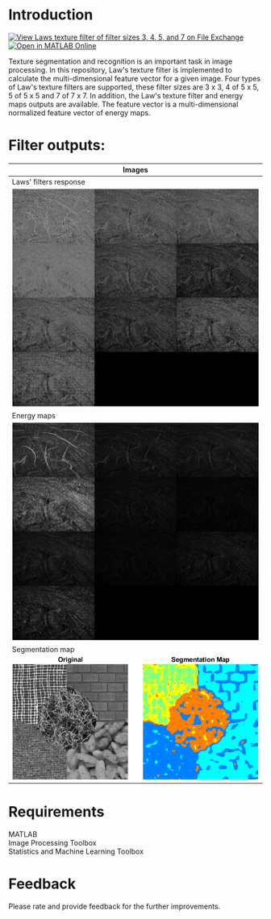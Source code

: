 # Introduction
[![View Laws texture filter of filter sizes 3, 4, 5, and 7 on File Exchange](https://www.mathworks.com/matlabcentral/images/matlab-file-exchange.svg)](https://www.mathworks.com/matlabcentral/fileexchange/179424-laws-texture-filter-of-filter-sizes-3-4-5-and-7) [![Open in MATLAB Online](https://www.mathworks.com/images/responsive/global/open-in-matlab-online.svg)](https://matlab.mathworks.com/open/github/v1?repo=preethamam/Laws-Texture-Filter-FilterSizes-3457)

Texture segmentation and recognition is an important task in image processing. In this repository, Law's texture filter is implemented to calculate the multi-dimensional feature vector for a given image. Four types of Law's texture filters are supported, these filter sizes are 3 x 3, 4 of 5 x 5, 5 of 5 x 5 and 7 of 7 x 7. In addition, the Law's texture filter and energy maps outputs are available. The feature vector is a multi-dimensional normalized feature vector of energy maps.

# Filter outputs:
| Images |
| ------ |
| Laws' filters response | 
| ![pano_full](assets/lawsplot.png) |
| Energy maps | 
| ![pano_bbox](assets/energyplot.png) |
| Segmentation map | 
| ![pano_bbox](assets/segmap.png) |

# Requirements
MATLAB <br />
Image Processing Toolbox <br />
Statistics and Machine Learning Toolbox

# Feedback
Please rate and provide feedback for the further improvements.
